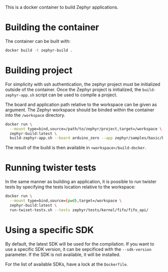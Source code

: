 This is a docker container to build Zephyr applications.

# Building the container
The container can be built with:
```sh
docker build -t zephyr-build .
```

# Building project
For simplicity with ssh authentication, the zephyr project must be initialized
outside of the container. Once the Zephyr project is initialized, the 
``build-zephyr-app.sh`` script can be used to compile a project. 

The board and application path relative to the workspace can be given as
argument. The Zephyr workspace should be binded within the container into the
``/workspace`` directory.

```sh
docker run \
  --mount type=bind,source=/path/to/zephyr/project,target=/workspace \
  zephyr-build:latest \
  build-zephyr-app.sh --board arduino_zero --app zephyr/samples/basic/blinky
```

The result of the build is then available in ``<workspace>/build-docker``.

# Running twister tests
In the same manner as building an application, it is possible to run twister
tests by specifying the tests location relative to the workspace:

```sh
docker run \
  --mount type=bind,source=(pwd),target=/workspace \
  zephyr-build:latest \
  run-twiset-tests.sh --tests zephyr/tests/kernel/fifo/fifo_api/
```

# Using a specific SDK
By default, the latest SDK will be used for the compilation. If you want to use
a specific SDK version, it can be sepcificed with the ``--sdk-version``
parameter. If the SDK is not available, it will be installed.

For the list of available SDKs, have a lock at the ``Dockerfile``.
